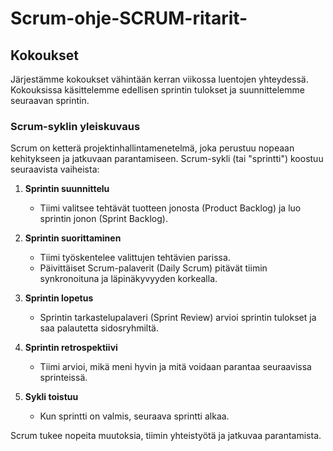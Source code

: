 # Scrum-ohje-SCRUM-ritarit-

## Kokoukset
Järjestämme kokoukset vähintään kerran viikossa luentojen yhteydessä.
Kokouksissa käsittelemme edellisen sprintin tulokset ja suunnittelemme seuraavan sprintin.

### Scrum-syklin yleiskuvaus

Scrum on ketterä projektinhallintamenetelmä, joka perustuu nopeaan kehitykseen ja jatkuvaan parantamiseen. Scrum-sykli (tai "sprintti") koostuu seuraavista vaiheista:

1. **Sprintin suunnittelu**
    - Tiimi valitsee tehtävät tuotteen jonosta (Product Backlog) ja luo sprintin jonon (Sprint Backlog).

2. **Sprintin suorittaminen**
    - Tiimi työskentelee valittujen tehtävien parissa.
    - Päivittäiset Scrum-palaverit (Daily Scrum) pitävät tiimin synkronoituna ja läpinäkyvyyden korkealla.

3. **Sprintin lopetus**
    - Sprintin tarkastelupalaveri (Sprint Review) arvioi sprintin tulokset ja saa palautetta sidosryhmiltä.

4. **Sprintin retrospektiivi**
    - Tiimi arvioi, mikä meni hyvin ja mitä voidaan parantaa seuraavissa sprinteissä.

5. **Sykli toistuu**
    - Kun sprintti on valmis, seuraava sprintti alkaa.

Scrum tukee nopeita muutoksia, tiimin yhteistyötä ja jatkuvaa parantamista.